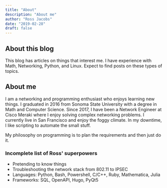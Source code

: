 ```yaml
---
title: "About"
description: "About me"
author: "Ross Jacobs"
date: "2019-02-28"
draft: false
---
```


## About this blog

This blog has articles on things that interest me. I have experience with Math,
Networking, Python, and Linux. Expect to find posts on these types of topics.

## About me

I am a networking and programming enthusiast who enjoys learning new things. I
graduated in 2016 from Sonoma State University with a degree in Math and
Computer Science. Since 2017, I have been a Network Engineer at Cisco Meraki
where I enjoy solving complex networking problems. I currently live in San
Francisco and enjoy the foggy climate. In my downtime, I like scripting to
automate the small stuff.

My philosophy on programming is to plan the requirements and then just do it.

### Incomplete list of Ross' superpowers

- Pretending to know things
- Troubleshooting the network stack from 802.11 to IPSEC
- Languages: Python, Bash, Powershell, C/C++, Ruby, Mathematica, Julia
- Frameworks: SQL, OpenAPI, Hugo, PyQt5
